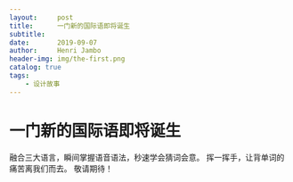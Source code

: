 ```yaml
---
layout:     post
title:      一门新的国际语即将诞生
subtitle:   
date:       2019-09-07
author:     Henri Jambo
header-img: img/the-first.png
catalog: true
tags:
    - 设计故事
---
```

# 一门新的国际语即将诞生

融合三大语言，瞬间掌握语音语法，秒速学会猜词会意。 
挥一挥手，让背单词的痛苦离我们而去。 
敬请期待！
